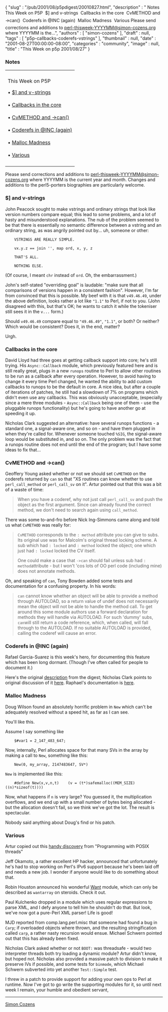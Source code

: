 {
   "slug" : "/pub/2001/08/p5pdigest/20010827.html",
   "description" : " Notes This Week on P5P  $] and v-strings  Callbacks in the core  CvMETHOD and ->can()  Coderefs in @INC (again)  Malloc Madness  Various Please send corrections and additions to perl-thisweek-YYYYMM@simon-cozens.org where YYYYMM is the...",
   "authors" : [
      "simon-cozens"
   ],
   "draft" : null,
   "tags" : [
      "p5p-callbacks-coderefs-vstrings"
   ],
   "thumbnail" : null,
   "date" : "2001-08-27T00:00:00-08:00",
   "categories" : "community",
   "image" : null,
   "title" : "This Week on p5p 2001/08/27"
}



### <span id="Notes">Notes</span>

<table>
<colgroup>
<col width="100%" />
</colgroup>
<tbody>
<tr class="odd">
<td></td>
</tr>
<tr class="even">
<td><p>This Week on P5P</p>
<p>• <a href="#_and_v_strings">$] and v-strings</a><br />
<br />
• <a href="#Callbacks_in_the_core">Callbacks in the core</a><br />
<br />
• <a href="#CvMETHOD_and__can">CvMETHOD and -&gt;can()</a><br />
<br />
• <a href="#Coderefs_in_INC_again">Coderefs in @INC (again)</a><br />
<br />
• <a href="#Malloc_Madness">Malloc Madness</a><br />
<br />
• <a href="#Various">Various</a></p></td>
</tr>
<tr class="odd">
<td></td>
</tr>
</tbody>
</table>

Please send corrections and additions to perl-thisweek-YYYYMM@simon-cozens.org where YYYYMM is the current year and month. Changes and additions to the perl5-porters biographies are particularly welcome.

### <span id="_and_v_strings">$\] and v-strings</span>

John Peacock sought to make vstrings and ordinary strings that look like version numbers compare equal; this lead to some problems, and a lot of hasty and misunderstood explanations. The nub of the problem seemed to be that there is essentially no semantic difference between a vstring and an ordinary string, as was angrily pointed out by... uh, someone or other:


        VSTRINGS ARE REALLY SIMPLE.

        vx.y.z == join '', map ord, x, y, z

        THAT'S ALL.

        NOTHING ELSE.

(Of course, I meant `chr` instead of `ord`. Oh, the embarrassment.)

John's self-stated "overriding goal" is laudable: "make sure that all comparisons of versions happen in a consistent fashion". However, I'm far from convinced that this is possible. My beef with it is that `v49.46.49`, under the above definition, looks rather a lot like `"1.1"` to Perl, if not to you. (John disagreed with this, but that's OK; he wants to catch it while the tokeniser still sees it in the `v...` form.)

Should `v49.46.49` compare equal to `"49.46.49"`, `"1.1"`, or both? Or neither? Which would be consistent? Does it, in the end, matter?

Urgh.

### <span id="Callbacks_in_the_core">Callbacks in the core</span>

David Lloyd had three goes at getting callback support into core; he's still trying. His `Async::Callback` module, which previously featured here and is still really great, plugs in a new `runops` routine to Perl to allow other routines to be run as a callback after every operation. However, to avoid having to change it every time Perl changed, he wanted the ability to add custom callbacks to runops to be the default in core. A nice idea, but after a couple of iterations of patches, he still had a slowdown of 7% on programs which didn't even use any callbacks. This was obviously unacceptable, (especially since a mere three modules - `Async::Callback` being one of them - use the pluggable runops functionality) but he's going to have another go at speeding it up.

Nicholas Clark suggested an alternative: have several runops functions - a standard one, a signal-aware one, and so on - and have them plugged in when they're called for. Whenever someone touched `%SIG`, the signal-aware loop would be substituted in, and so on. The only problem was the fact that a runops routine does not end until the end of the program; but I have some ideas to fix that...

### <span id="CvMETHOD_and__can">CvMETHOD and -&gt;can()</span>

Geoffery Young asked whether or not we should set `CvMETHOD` on the coderefs returned by `can` so that "XS routines can know whether to use `perl_call_method` or `perl_call_sv` on it". Artur pointed out that this was a bit of a waste of time:

> When you have a coderef, why not just call `perl_call_sv` and push the object as the first argument. Since can already found the correct method, we don't need to search again using `call_method`.

There was some to-and-fro before Nick Ing-Simmons came along and told us what `CvMETHOD` was really for:

> `CvMETHOD` corresponds to the `: method` attribute you can give to subs. Its original use was for Malcolm's original thread locking scheme. A sub which had `: locked` and `: method` locked the object; one which just had `: locked` locked the CV itself.
>
> One could make a case that `->can` should fail unless sub had `: method`attribute - but I won't 'cos lots of OO perl code (including mine) does not annotate methods.

Oh, and speaking of `can`, Tony Bowden added some tests and documentation for a confusing property. In his words:

> `can` cannot know whether an object will be able to provide a method through AUTOLOAD, so a return value of undef does not necessarily mean the object will not be able to handle the method call. To get around this some module authors use a forward declaration for methods they will handle via AUTOLOAD. For such 'dummy' subs, `can`will still return a code reference, which, when called, will fall through to the AUTOLOAD. If no suitable AUTOLOAD is provided, calling the coderef will cause an error.

### <span id="Coderefs_in_INC_again">Coderefs in @INC (again)</span>

Rafael Garcia-Suarez is this week's hero, for documenting this feature which has been long dormant. (Though I've often called for people to document it.)

Here's the original [description](/pub/2001/03/p5pdigest/THISWEEK-20010305.html#Coderef_INC) from the digest; Nicholas Clark points to original discussion of it [here](http://www.xray.mpe.mpg.de/mailing-lists/perl5-porters/2001-02/msg01780.html). Raphael's documentation is [here](http://www.xray.mpe.mpg.de/mailing-lists/perl5-porters/2001-08/msg01343.html).

### <span id="Malloc_Madness">Malloc Madness</span>

Doug Wilson found an absolutely horrific problem in `New` which can't be adequately resolved without a speed hit, as far as I can see.

You'll like this.

Assume I say something like


        $#var1 = 2_147_483_647;

Now, internally, Perl allocates space for that many SVs in the array by making a call to `New`, something like this:


        New(0, my_array, 2147483647, SV*)

`New` is implemented like this:


        #define New(x,v,n,t)    (v = (t*)safemalloc((MEM_SIZE)((n)*sizeof(t))))

Now, what happens if `n` is very large? You guessed it, the multiplication overflows, and we end up with a small number of bytes being allocated - but the allocation doesn't fail, so we think we've got the lot. The result is spectacular.

Nobody said anything about Doug's find or his patch.

### <span id="Various">Various</span>

Artur copied out this [handy discovery](http://www.xray.mpe.mpg.de/mailing-lists/perl5-porters/2001-08/msg01225.html) from "Programming with POSIX threads"

Jeff Okamoto, a rather excellent HP hacker, announced that unfortunately he's had to stop working on Perl's IPv6 support because he's been laid off and needs a new job. I wonder if anyone would like to do something about that.

Robin Houston announced his wonderful [Want](https://metacpan.org/pod/Want) module, which can only be described as `wantarray` on steroids. Check it out.

Paul Kulchenko dropped in a module which uses regular expressions to parse XML, and I defy anyone to tell him he shouldn't do that. But look, we've now got a pure-Perl XML parser! Life is good!

MJD reported from comp.lang.perl.misc that someone had found a bug in `Carp`; if overloaded objects where thrown, and the resulting stringification called `carp`, a rather nasty recursion would ensue. Michael Schwern pointed out that this has already been fixed.

Nicholas Clark asked whether or not `BOOT:` was threadsafe - would two interpreter threads both try loading a dynamic module? Artur didn't know, but hoped not. Nicholas also provided a massive patch to division to make it preserve IVs if possible, and some tests for `binmode`, which Michael Schwern subverted into yet another `Test::Simple` test.

I threw in a patch to provide support for adding your own ops to Perl at runtime. Now I've got to go write the supporting modules for it, so until next week I remain, your humble and obedient servant,

------------------------------------------------------------------------

[Simon Cozens](mailto:simon.co.uk)

